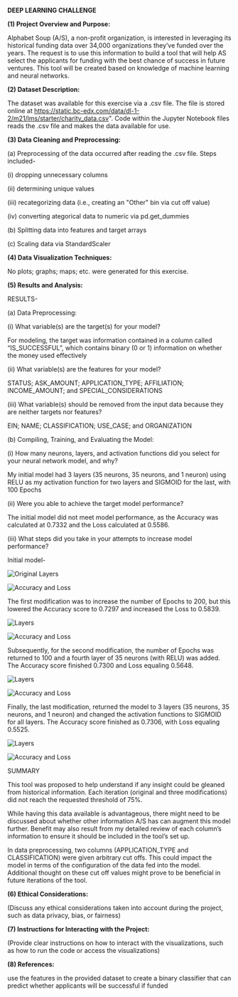 **DEEP LEARNING CHALLENGE**


**(1) Project Overview and Purpose:**


Alphabet Soup (A/S), a non-profit organization, is interested in leveraging its historical funding data over 34,000 organizations they’ve funded over the years. The request is to use this information to build a tool that will help AS select the applicants for funding with the best chance of success in future ventures. This tool will be created based on knowledge of machine learning and neural networks.


**(2) Dataset Description:**

The dataset was available for this exercise via a .csv file. The file is stored online at https://static.bc-edx.com/data/dl-1-2/m21/lms/starter/charity_data.csv". Code within the Jupyter Notebook files reads the .csv file and makes the data available for use.


**(3) Data Cleaning and Preprocessing:**


(a) Preprocessing of the data occurred after reading the .csv file. Steps included-


(i) dropping unnecessary columns


(ii) determining unique values


(iii) recategorizing data (i.e., creating an "Other" bin via cut off value)


(iv) converting ategorical data to numeric via pd.get_dummies


(b) Splitting data into features and target arrays


(c) Scaling data via StandardScaler


**(4) Data Visualization Techniques:**

No plots; graphs; maps; etc. were generated for this exercise.


**(5) Results and Analysis:**


RESULTS-


(a) Data Preprocessing:


(i) What variable(s) are the target(s) for your model?

For modeling, the target was information contained in a column called “IS_SUCCESSFUL”, which contains binary (0 or 1) information on whether the money used effectively


(ii) What variable(s) are the features for your model?

STATUS; ASK_AMOUNT; APPLICATION_TYPE; AFFILIATION; INCOME_AMOUNT; and SPECIAL_CONSIDERATIONS


(iii) What variable(s) should be removed from the input data because they are neither targets nor features?

EIN; NAME; CLASSIFICATION; USE_CASE; and ORGANIZATION


(b) Compiling, Training, and Evaluating the Model:


(i) How many neurons, layers, and activation functions did you select for your neural network model, and why?

My initial model had 3 layers (35 neurons, 35 neurons, and 1 neuron) using RELU 
as my activation function for two layers and SIGMOID for the last, with 100 Epochs


(ii) Were you able to achieve the target model performance?

The initial model did not meet model performance, as the Accuracy was calculated at 0.7332 and the Loss calculated at 0.5586.


(iii) What steps did you take in your attempts to increase model performance?


Initial model-


![Original Layers](/Output/original_layers.png)


![Accuracy and Loss](Output/original_accuracy_loss.png)


The first modification was to increase the number of Epochs to 200, but this lowered the Accuracy score to 0.7297 and increased the Loss to 0.5839.

![Layers](Output/mod1_layers.png)


![Accuracy and Loss](Output/mod1_accuracy_loss.png)


Subsequently, for the second modification, the number of Epochs was returned to 100 and a fourth layer of 35 neurons (with RELU) was added. The Accuracy score finished 0.7300 and Loss equaling 0.5648.

![Layers](Output/mod2_layers.png)


![Accuracy and Loss](Output/mod2_accuracy_loss.png)


Finally, the last modification, returned the model to 3 layers (35 neurons, 35 neurons, and 1 neuron) and changed the activation functions to SIGMOID for all layers. The Accuracy score finished as 0.7306, with Loss equaling 0.5525.


![Layers](Output/mod3_layers.png)


![Accuracy and Loss](Output/mod3_accuracy_loss.png)


SUMMARY


This tool was proposed to help understand if any insight could be gleaned from historical information. Each iteration (original and three modifications) did not reach the requested threshold of 75%. 

While having this data available is advantageous, there might need to be discussed about whether other information A/S has can augment this model further. Benefit may also result from my detailed review of each column’s information to ensure it should be included in the tool’s set up.

In data preprocessing, two columns (APPLICATION_TYPE and CLASSIFICATION) were given arbitrary cut offs. This could impact the model in terms of the configuration of the data fed into the model. Additional thought on these cut off values might prove to be beneficial in future iterations of the tool.


**(6) Ethical Considerations:**

(Discuss any ethical considerations taken into account during the project, such as data privacy, bias, or fairness)


**(7) Instructions for Interacting with the Project:**

(Provide clear instructions on how to interact with the visualizations, such as how to run the code or access the visualizations)


**(8) References:**

use the features in the provided dataset to create a binary classifier that can predict whether applicants will be successful if funded 
